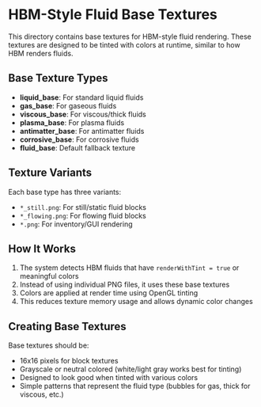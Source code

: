 # HBM-Style Fluid Base Textures

This directory contains base textures for HBM-style fluid rendering. These textures are designed to be tinted with colors at runtime, similar to how HBM renders fluids.

## Base Texture Types

- **liquid_base**: For standard liquid fluids
- **gas_base**: For gaseous fluids  
- **viscous_base**: For viscous/thick fluids
- **plasma_base**: For plasma fluids
- **antimatter_base**: For antimatter fluids
- **corrosive_base**: For corrosive fluids
- **fluid_base**: Default fallback texture

## Texture Variants

Each base type has three variants:
- `*_still.png`: For still/static fluid blocks
- `*_flowing.png`: For flowing fluid blocks  
- `*.png`: For inventory/GUI rendering

## How It Works

1. The system detects HBM fluids that have `renderWithTint = true` or meaningful colors
2. Instead of using individual PNG files, it uses these base textures
3. Colors are applied at render time using OpenGL tinting
4. This reduces texture memory usage and allows dynamic color changes

## Creating Base Textures

Base textures should be:
- 16x16 pixels for block textures
- Grayscale or neutral colored (white/light gray works best for tinting)
- Designed to look good when tinted with various colors
- Simple patterns that represent the fluid type (bubbles for gas, thick for viscous, etc.)
